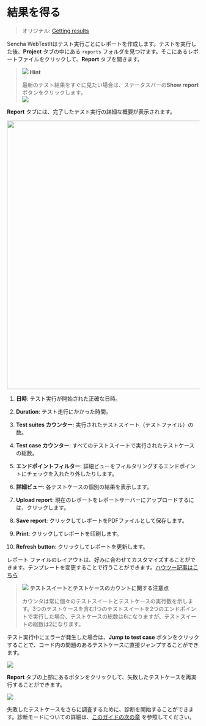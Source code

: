 # 結果を得る

> オリジナル: [Getting results](https://docs.sencha.com/webtestit/guides/running-tests/reporting.html)

Sencha WebTestItはテスト実行ごとにレポートを作成します。テストを実行した後、**Project** タブの中にある `reports` フォルダを見つけます。そこにあるレポートファイルをクリックして、**Report** タブを開きます。

> ![](https://docs.sencha.com/webtestit/guides/images/images/hint-icon.png) **Hint**
> 
> 最新のテスト結果をすぐに見たい場合は、ステータスバーの**Show report**ボタンをクリックします。<br />
>![](https://docs.sencha.com/webtestit/guides/images/show-report.png)

**Report** タブには、完了したテスト実行の詳細な概要が表示されます。

<img src="https://docs.sencha.com/webtestit/guides/images/report.png" width="700px" />

1. **日時**: テスト実行が開始された正確な日時。

2. **Duration**: テスト走行にかかった時間。

3. **Test suites カウンター**: 実行されたテストスイート（テストファイル）の数。

4. **Test case カウンター**: すべてのテストスイートで実行されたテストケースの総数。

5. **エンドポイントフィルター**: 詳細ビューをフィルタリングするエンドポイントにチェックを入れたり外したりします。

6. **詳細ビュー**: 各テストケースの個別の結果を表示します。

7. **Upload report**: 現在のレポートをレポートサーバーにアップロードするには、クリックします。

8. **Save report**: クリックしてレポートをPDFファイルとして保存します。

9. **Print**: クリックしてレポートを印刷します。

10. **Refresh button**: クリックしてレポートを更新します。

レポート ファイルのレイアウトは、好みに合わせてカスタマイズすることができます。テンプレートを変更することで行うことができます。[ハウツー記事はこちら](../AdvancedTopics/AdjustingTheReportTemplate.md)

> ![](https://docs.sencha.com/webtestit/guides/images/note-icon.png) **テストスイートとテストケースのカウントに関する注意点**
> 
> カウンタは常に個々のテストスイートとテストケースの実行数を示します。3つのテストケースを含む1つのテストスイートを2つのエンドポイントで実行した場合、テストケースの総数は6になりますが、テストスイートの総数は2になります。

テスト実行中にエラーが発生した場合は、**Jump to test case** ボタンをクリックすることで、コード内の問題のあるテストケースに直接ジャンプすることができます。

![](https://docs.sencha.com/webtestit/guides/images/error.png)

**Report** タブの上部にあるボタンをクリックして、失敗したテストケースを再実行することができます。

![](https://docs.sencha.com/webtestit/guides/images/rerun.png)

失敗したテストケースをさらに調査するために、診断を開始することができます。診断モードについての詳細は、[このガイドの次の章](../Maintenance/Introduction.md) を参照してください。
